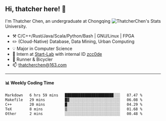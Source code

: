 ## Hi, thatcher here! :wave:

<img align="right" src="https://github-readme-stats.vercel.app/api?username=thatcherchen&title_color=333&text_color=777" alt="ThatcherChen's Stats" >

I'm Thatcher Chen, an undergraduate at Chongqing University.

- :hammer_and_pick:  C/C++/Rust/Java/Scala/Python/Bash | GNU/Linux | FPGA
- :pencil2:  (Cloud-Native) Database, Data Mining, Urban Computing
- :bulb:   Major in Computer Science
- :telescope:  Intern at [Start-Lab](https://github.com/Spatio-Temporal-Lab) with internal ID [zcc0de](https://github.com/zcc0de)
- :seedling:  Runner & Bicycler
- :mailbox: thatcherchen@163.com

---

#### :bar_chart: Weekly Coding Time

<!--START_SECTION:waka-->

```txt
Markdown   6 hrs 59 mins   ██████████████████████░░░   87.47 %
Makefile   29 mins         █▓░░░░░░░░░░░░░░░░░░░░░░░   06.08 %
C++        20 mins         █░░░░░░░░░░░░░░░░░░░░░░░░   04.29 %
TeX        8 mins          ▒░░░░░░░░░░░░░░░░░░░░░░░░   01.68 %
Other      2 mins          ░░░░░░░░░░░░░░░░░░░░░░░░░   00.48 %
```

<!--END_SECTION:waka-->
